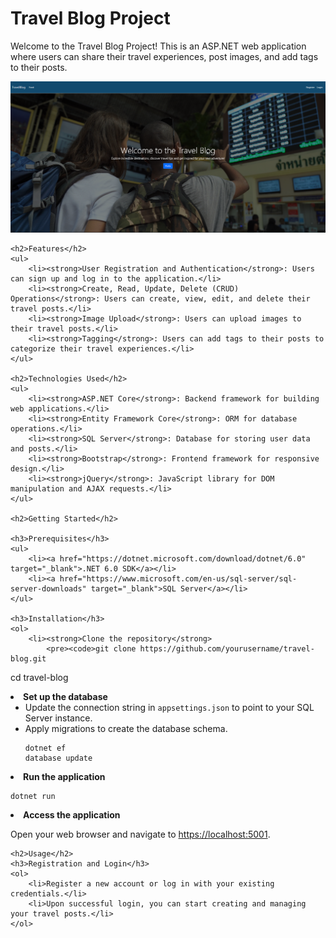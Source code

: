 <!DOCTYPE html>
<html lang="en">
<head>
    <meta charset="UTF-8">
    <meta name="viewport" content="width=device-width, initial-scale=1.0">
    <title>Travel Blog Project README</title>
</head>
<body>
    <h1>Travel Blog Project</h1>
    <p>Welcome to the Travel Blog Project! This is an ASP.NET web application where users can share their travel experiences, post images, and add tags to their posts.</p>
   <img src="1.png" alt="Screenshot 1">

    <h2>Features</h2>
    <ul>
        <li><strong>User Registration and Authentication</strong>: Users can sign up and log in to the application.</li>
        <li><strong>Create, Read, Update, Delete (CRUD) Operations</strong>: Users can create, view, edit, and delete their travel posts.</li>
        <li><strong>Image Upload</strong>: Users can upload images to their travel posts.</li>
        <li><strong>Tagging</strong>: Users can add tags to their posts to categorize their travel experiences.</li>
    </ul>

    <h2>Technologies Used</h2>
    <ul>
        <li><strong>ASP.NET Core</strong>: Backend framework for building web applications.</li>
        <li><strong>Entity Framework Core</strong>: ORM for database operations.</li>
        <li><strong>SQL Server</strong>: Database for storing user data and posts.</li>
        <li><strong>Bootstrap</strong>: Frontend framework for responsive design.</li>
        <li><strong>jQuery</strong>: JavaScript library for DOM manipulation and AJAX requests.</li>
    </ul>

    <h2>Getting Started</h2>

    <h3>Prerequisites</h3>
    <ul>
        <li><a href="https://dotnet.microsoft.com/download/dotnet/6.0" target="_blank">.NET 6.0 SDK</a></li>
        <li><a href="https://www.microsoft.com/en-us/sql-server/sql-server-downloads" target="_blank">SQL Server</a></li>
    </ul>

    <h3>Installation</h3>
    <ol>
        <li><strong>Clone the repository</strong>
            <pre><code>git clone https://github.com/yourusername/travel-blog.git
cd travel-blog</code></pre>
        </li>
        <li><strong>Set up the database</strong>
            <ul>
                <li>Update the connection string in <code>appsettings.json</code> to point to your SQL Server instance.</li>
                <li>Apply migrations to create the database schema.
                    <pre><code>dotnet ef database update</code></pre>
                </li>
            </ul>
        </li>
        <li><strong>Run the application</strong>
            <pre><code>dotnet run</code></pre>
        </li>
        <li><strong>Access the application</strong>
            <p>Open your web browser and navigate to <a href="https://localhost:5001" target="_blank">https://localhost:5001</a>.</p>
        </li>
    </ol>

    <h2>Usage</h2>
    <h3>Registration and Login</h3>
    <ol>
        <li>Register a new account or log in with your existing credentials.</li>
        <li>Upon successful login, you can start creating and managing your travel posts.</li>
    </ol>
</body>
</html>
